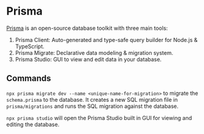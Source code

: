 # Prisma

[Prisma](https://www.prisma.io/) is an open-source database toolkit with three main tools:

1. Prisma Client: Auto-generated and type-safe query builder for Node.js & TypeScript.
2. Prisma Migrate: Declarative data modeling & migration system.
3. Prisma Studio: GUI to view and edit data in your database.

## Commands

`npx prisma migrate dev --name <unique-name-for-migration>` to migrate the `schema.prisma` to the database. It creates a new SQL migration file in `prisma/migrations` and runs the SQL migration against the database.

`npx prisma studio` will open  the Prisma Studio built in GUI for viewing and editing the database.
